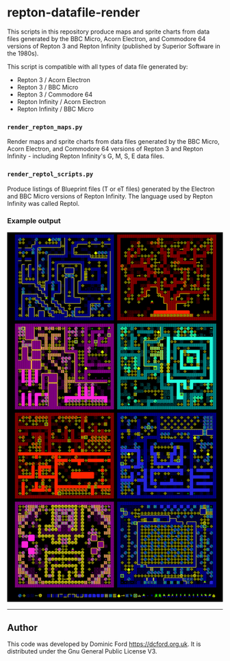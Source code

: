 # repton-datafile-render

This scripts in this repository produce maps and sprite charts from data files generated by the BBC Micro, Acorn Electron, and Commodore 64 versions of Repton 3 and Repton Infinity (published by Superior Software in the 1980s).

This script is compatible with all types of data file generated by:

* Repton 3 / Acorn Electron
* Repton 3 / BBC Micro
* Repton 3 / Commodore 64
* Repton Infinity / Acorn Electron
* Repton Infinity / BBC Micro

### `render_repton_maps.py`

Render maps and sprite charts from data files generated by the BBC Micro, Acorn Electron, and Commodore 64 versions of Repton 3 and Repton Infinity - including Repton Infinity's G, M, S, E data files.

### `render_reptol_scripts.py`

Produce listings of Blueprint files (T or eT files) generated by the Electron and BBC Micro versions of Repton Infinity. The language used by Repton Infinity was called Reptol.

### Example output

![Prelude - Electron version](example_prelude_electron.png)

---

## Author

This code was developed by Dominic Ford <https://dcford.org.uk>. It is distributed under the Gnu General Public License V3.
